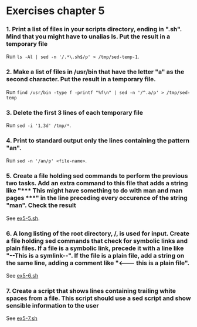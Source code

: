 # Exercises chapter 5
### 1. Print a list of files in your scripts directory, ending in ".sh". Mind that you might have to unalias ls. Put the result in a temporary file
Run `ls -Al | sed -n '/.*\.sh$/p' > /tmp/sed-temp-1`.

### 2. Make a list of files in /usr/bin that have the letter "a" as the second character. Put the result in a temporary file.
Run `find /usr/bin -type f -printf "%f\n" | sed -n '/^.a/p' > /tmp/sed-temp`

### 3. Delete the first 3 lines of each temporary file
Run `sed -i '1,3d' /tmp/*`.

### 4. Print to standard output only the lines containing the pattern "an".
Run `sed -n '/an/p' <file-name>`.

### 5. Create a file holding sed commands to perform the previous two tasks. Add an extra command to this file that adds a string like "*** This might have something to do with man and man pages ***" in the line preceding every occurence of the string "man". Check the result
See [ex5-5.sh](/shell-scripts/ex5-5.sh).

### 6. A long listing of the root directory, /, is used for input. Create a file holding sed commands that check for symbolic links and plain files. If a file is a symbolic link, precede it with a line like "--This is a symlink--". If the file is a plain file, add a string on the same line, adding a comment like "<--- this is a plain file".
See [ex5-6.sh](/shell-scripts/ex5-6.sh)

### 7. Create a script that shows lines containing trailing white spaces from a file. This script should use a sed script and show sensible information to the user
See [ex5-7.sh](/shell-scripts/ex5-7.sh)
